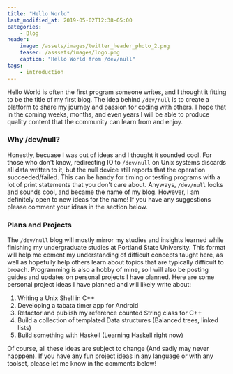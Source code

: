 ```yaml
---
title: "Hello World"
last_modified_at: 2019-05-02T12:38-05:00
categories:
    - Blog
header:
    image: /assets/images/twitter_header_photo_2.png
    teaser: /asssets/images/logo.png
    caption: "Hello World from /dev/null"
tags:
    - introduction
---
```


Hello World is often the first program someone writes, and I thought it fitting to be the title of my first blog. The idea behind `/dev/null` is to create a platform to share my journey and passion for coding with others. I hope that in the coming weeks, months, and even years I will be able to produce quality content that the community can learn from and enjoy. 

### Why /dev/null?

Honestly, becuase I was out of ideas and I thought it sounded cool. For those who don't know, redirecting IO to `/dev/null` on Unix systems discards all data written to it, but the null device still reports that the operation succeeded/failed. This can be handy for timing or testing programs with a lot of print statements that you don't care about. Anyways, `/dev/null` looks and sounds cool, and became the name of my blog. However, I am definitely open to new ideas for the name! If you have any suggestions please comment your ideas in the section below.

### Plans and Projects

The `/dev/null` blog will mostly mirror my studies and insights learned while finishing my undergraduate studies at Portland State University. This format will help me cement my understanding of difficult concepts taught here, as well as hopefully help others learn about topics that are typically difficult to broach. Programming is also a hobby of mine, so I will also be posting guides and updates on personal projects I have planned. Here are some personal project ideas I have planned and will likely write about:

1. Writing a Unix Shell in C++
2. Developing a tabata timer app for Android
3. Refactor and publish my reference counted String class for C++
4. Build a collection of templated Data structures (Balanced trees, linked lists)
5. Build something with Haskell (Learning Haskell right now)

Of course, all these ideas are subject to change (And sadly may never happpen). If you have any fun project ideas in any language or with any toolset, please let me know in the comments below!

